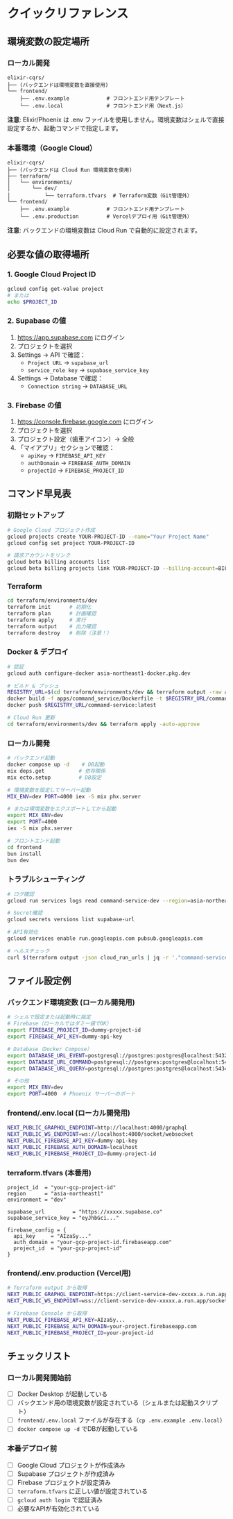 # クイックリファレンス

## 環境変数の設定場所

### ローカル開発

```
elixir-cqrs/
├── (バックエンドは環境変数を直接使用)
└── frontend/
    ├── .env.example            # フロントエンド用テンプレート
    └── .env.local              # フロントエンド用（Next.js）
```

**注意**: Elixir/Phoenix は .env ファイルを使用しません。環境変数はシェルで直接設定するか、起動コマンドで指定します。

### 本番環境（Google Cloud）

```
elixir-cqrs/
├── (バックエンドは Cloud Run 環境変数を使用)
├── terraform/
│   └── environments/
│       └── dev/
│           └── terraform.tfvars  # Terraform変数（Git管理外）
└── frontend/
    ├── .env.example            # フロントエンド用テンプレート
    └── .env.production         # Vercelデプロイ用（Git管理外）
```

**注意**: バックエンドの環境変数は Cloud Run で自動的に設定されます。

## 必要な値の取得場所

### 1. Google Cloud Project ID
```bash
gcloud config get-value project
# または
echo $PROJECT_ID
```

### 2. Supabase の値
1. https://app.supabase.com にログイン
2. プロジェクトを選択
3. Settings → API で確認：
   - `Project URL` → `supabase_url`
   - `service_role key` → `supabase_service_key`
4. Settings → Database で確認：
   - `Connection string` → `DATABASE_URL`

### 3. Firebase の値
1. https://console.firebase.google.com にログイン
2. プロジェクトを選択
3. プロジェクト設定（歯車アイコン）→ 全般
4. 「マイアプリ」セクションで確認：
   - `apiKey` → `FIREBASE_API_KEY`
   - `authDomain` → `FIREBASE_AUTH_DOMAIN`
   - `projectId` → `FIREBASE_PROJECT_ID`

## コマンド早見表

### 初期セットアップ
```bash
# Google Cloud プロジェクト作成
gcloud projects create YOUR-PROJECT-ID --name="Your Project Name"
gcloud config set project YOUR-PROJECT-ID

# 請求アカウントをリンク
gcloud beta billing accounts list
gcloud beta billing projects link YOUR-PROJECT-ID --billing-account=BILLING-ID
```

### Terraform
```bash
cd terraform/environments/dev
terraform init      # 初期化
terraform plan      # 計画確認
terraform apply     # 実行
terraform output    # 出力確認
terraform destroy   # 削除（注意！）
```

### Docker & デプロイ
```bash
# 認証
gcloud auth configure-docker asia-northeast1-docker.pkg.dev

# ビルド & プッシュ
REGISTRY_URL=$(cd terraform/environments/dev && terraform output -raw artifact_registry_url)
docker build -f apps/command_service/Dockerfile -t $REGISTRY_URL/command-service:latest .
docker push $REGISTRY_URL/command-service:latest

# Cloud Run 更新
cd terraform/environments/dev && terraform apply -auto-approve
```

### ローカル開発
```bash
# バックエンド起動
docker compose up -d    # DB起動
mix deps.get           # 依存関係
mix ecto.setup         # DB設定

# 環境変数を設定してサーバー起動
MIX_ENV=dev PORT=4000 iex -S mix phx.server

# または環境変数をエクスポートしてから起動
export MIX_ENV=dev
export PORT=4000
iex -S mix phx.server

# フロントエンド起動
cd frontend
bun install
bun dev
```

### トラブルシューティング
```bash
# ログ確認
gcloud run services logs read command-service-dev --region=asia-northeast1 --limit=50

# Secret確認
gcloud secrets versions list supabase-url

# API有効化
gcloud services enable run.googleapis.com pubsub.googleapis.com

# ヘルスチェック
curl $(terraform output -json cloud_run_urls | jq -r '."command-service"')/health
```

## ファイル設定例

### バックエンド環境変数 (ローカル開発用)
```bash
# シェルで設定または起動時に指定
# Firebase（ローカルではダミー値でOK）
export FIREBASE_PROJECT_ID=dummy-project-id
export FIREBASE_API_KEY=dummy-api-key

# Database（Docker Compose）
export DATABASE_URL_EVENT=postgresql://postgres:postgres@localhost:5432/event_driven_playground_event_store_dev
export DATABASE_URL_COMMAND=postgresql://postgres:postgres@localhost:5433/event_driven_playground_command_dev
export DATABASE_URL_QUERY=postgresql://postgres:postgres@localhost:5434/event_driven_playground_query_dev

# その他
export MIX_ENV=dev
export PORT=4000  # Phoenix サーバーのポート
```

### frontend/.env.local (ローカル開発用)
```bash
NEXT_PUBLIC_GRAPHQL_ENDPOINT=http://localhost:4000/graphql
NEXT_PUBLIC_WS_ENDPOINT=ws://localhost:4000/socket/websocket
NEXT_PUBLIC_FIREBASE_API_KEY=dummy-api-key
NEXT_PUBLIC_FIREBASE_AUTH_DOMAIN=localhost
NEXT_PUBLIC_FIREBASE_PROJECT_ID=dummy-project-id
```

### terraform.tfvars (本番用)
```hcl
project_id  = "your-gcp-project-id"
region      = "asia-northeast1"
environment = "dev"

supabase_url         = "https://xxxxx.supabase.co"
supabase_service_key = "eyJhbGci..."

firebase_config = {
  api_key     = "AIzaSy..."
  auth_domain = "your-gcp-project-id.firebaseapp.com"
  project_id  = "your-gcp-project-id"
}
```

### frontend/.env.production (Vercel用)
```bash
# Terraform output から取得
NEXT_PUBLIC_GRAPHQL_ENDPOINT=https://client-service-dev-xxxxx.a.run.app/graphql
NEXT_PUBLIC_WS_ENDPOINT=wss://client-service-dev-xxxxx.a.run.app/socket/websocket

# Firebase Console から取得
NEXT_PUBLIC_FIREBASE_API_KEY=AIzaSy...
NEXT_PUBLIC_FIREBASE_AUTH_DOMAIN=your-project.firebaseapp.com
NEXT_PUBLIC_FIREBASE_PROJECT_ID=your-project-id
```

## チェックリスト

### ローカル開発開始前
- [ ] Docker Desktop が起動している
- [ ] バックエンド用の環境変数が設定されている（シェルまたは起動スクリプト）
- [ ] `frontend/.env.local` ファイルが存在する（`cp .env.example .env.local`）
- [ ] `docker compose up -d` でDBが起動している

### 本番デプロイ前
- [ ] Google Cloud プロジェクトが作成済み
- [ ] Supabase プロジェクトが作成済み
- [ ] Firebase プロジェクトが設定済み
- [ ] `terraform.tfvars` に正しい値が設定されている
- [ ] `gcloud auth login` で認証済み
- [ ] 必要なAPIが有効化されている